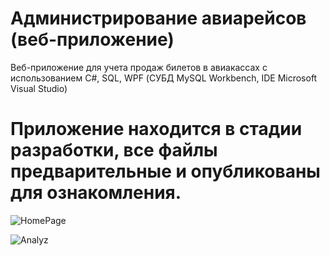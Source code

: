 # Администрирование авиарейсов (веб-приложение)
Веб-приложение для учета продаж билетов в авиакассах с использованием C#, SQL, WPF (СУБД MySQL Workbench, IDE Microsoft Visual Studio)
# Приложение находится в стадии разработки, все файлы предварительные и опубликованы для ознакомления.
![HomePage](https://user-images.githubusercontent.com/57669173/204043304-1b73b8b8-b239-4c8c-b0f0-1418391ace87.JPG)


![Analyz](https://user-images.githubusercontent.com/57669173/204043312-8ccb3492-0173-4510-bd29-b0513beba30b.JPG)
